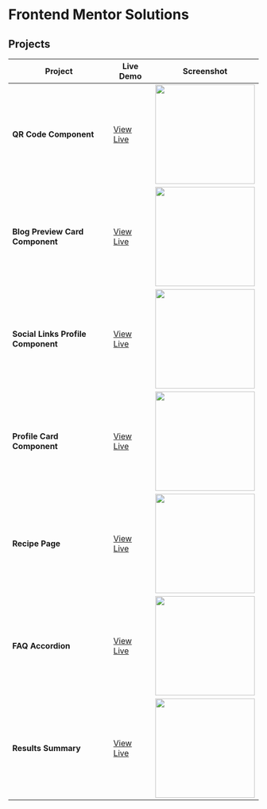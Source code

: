 # Frontend Mentor Solutions

## Projects

| Project | Live Demo | Screenshot |
|---------|-----------|------------|
| **QR Code Component** | [View Live](https://srjuchenko.github.io/frontend-mentor-solutions/qr-code-component-main/index.html) | <img src="https://github.com/user-attachments/assets/f51b4b47-47a9-4771-bd23-141449812e8d" width="200" height="auto"> |
| **Blog Preview Card Component** | [View Live](https://srjuchenko.github.io/frontend-mentor-solutions/blog-preview-card-main/index.html) | <img src="https://github.com/user-attachments/assets/8b5f07c5-8a33-4399-bbec-be57be14fcbe" width="200" height="auto"> |
| **Social Links Profile Component** | [View Live](https://srjuchenko.github.io/frontend-mentor-solutions/social-links-profile-main/index.html) | <img src="https://github.com/user-attachments/assets/d2601e7e-3ce5-45e4-876a-90d77bc29cde" width="200" height="auto"> |
| **Profile Card Component** | [View Live](https://srjuchenko.github.io/frontend-mentor-solutions/profile-card-component-main/index.html) | <img src="https://github.com/user-attachments/assets/70e9cde2-2389-4f09-af16-c6f5d3c5266d" width="200" height="auto"> |
| **Recipe Page** | [View Live](https://srjuchenko.github.io/frontend-mentor-solutions/recipe-page/index.html) | <img src="https://github.com/user-attachments/assets/28c2cca8-20bb-4977-b913-f94b7913dfe5" width="200" height="auto"> |
| **FAQ Accordion** | [View Live](https://srjuchenko.github.io/frontend-mentor-solutions/faq-accordion/index.html) | <img src="https://github.com/user-attachments/assets/6a971a6a-aa4c-429a-9dc9-17b6caff57aa" width="200" height="auto"> |
| **Results Summary** | [View Live](https://srjuchenko.github.io/frontend-mentor-solutions/results-summary-component/index.html) |  <img src="https://github.com/user-attachments/assets/abedab5b-b01d-4ee3-8e91-aee5a7c96461" width="200" height="auto"> |



